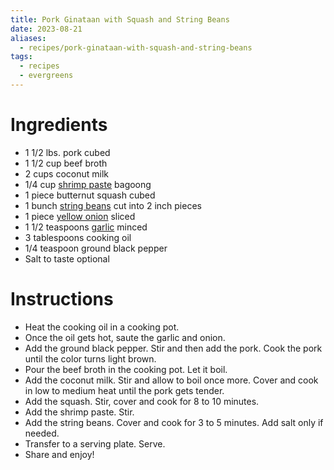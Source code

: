 ```yaml
---
title: Pork Ginataan with Squash and String Beans
date: 2023-08-21
aliases:
  - recipes/pork-ginataan-with-squash-and-string-beans
tags:
  - recipes
  - evergreens
---
```

# Ingredients

- 1 1/2 lbs. pork cubed
- 1 1/2 cup beef broth
- 2 cups coconut milk
- 1/4 cup [shrimp paste](https://panlasangpinoy.com/what-is-bagoong-alamang/) bagoong
- 1 piece butternut squash cubed
- 1 bunch [string beans](https://panlasangpinoy.com/string-beans/) cut into 2 inch pieces
- 1 piece [yellow onion](https://panlasangpinoy.com/onion/) sliced
- 1 1/2 teaspoons [garlic](https://panlasangpinoy.com/what-is-garlic/) minced
- 3 tablespoons cooking oil
- 1/4 teaspoon ground black pepper
- Salt to taste optional

# Instructions

- Heat the cooking oil in a cooking pot.
- Once the oil gets hot, saute the garlic and onion.
- Add the ground black pepper. Stir and then add the pork. Cook the pork until the color turns light brown.
- Pour the beef broth in the cooking pot. Let it boil.
- Add the coconut milk. Stir and allow to boil once more. Cover and cook in low to medium heat until the pork gets tender.
- Add the squash. Stir, cover and cook for 8 to 10 minutes.
- Add the shrimp paste. Stir.
- Add the string beans. Cover and cook for 3 to 5 minutes. Add salt only if needed.
- Transfer to a serving plate. Serve.
- Share and enjoy!